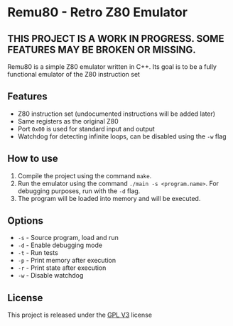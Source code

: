 # Remu80 - Retro Z80 Emulator

## THIS PROJECT IS A WORK IN PROGRESS. SOME FEATURES MAY BE BROKEN OR MISSING.

Remu80 is a simple Z80 emulator written in C++. Its goal is to be a fully functional emulator of the Z80 instruction set

## Features
- Z80 instruction set (undocumented instructions will be added later)
- Same registers as the original Z80
- Port ```0x00``` is used for standard input and output
- Watchdog for detecting infinite loops, can be disabled using the ```-w``` flag

## How to use
1. Compile the project using the command ```make```.
2. Run the emulator using the command ```./main -s <program.name>```. For debugging purposes, run with the ```-d``` flag.
3. The program will be loaded into memory and will be executed.

## Options
- ```-s``` - Source program, load and run
- ```-d``` - Enable debugging mode
- ```-t``` - Run tests
- ```-p``` - Print memory after execution
- ```-r``` - Print state after execution
- ```-w``` - Disable watchdog

## License
This project is released under the [GPL V3](https://www.gnu.org/licenses/gpl-3.0.en.html) license